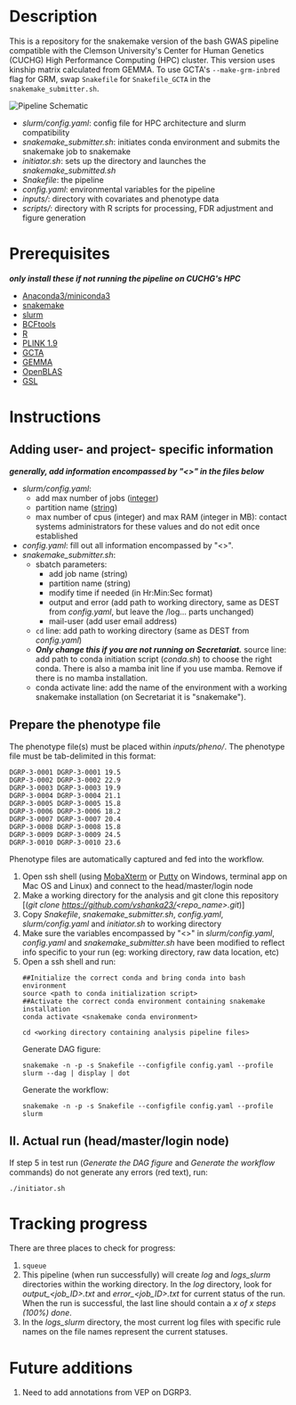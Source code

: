 # Description
This is a repository for the snakemake version of the bash GWAS pipeline compatible with the Clemson University's Center for Human Genetics (CUCHG) High Performance Computing (HPC) cluster. This version uses kinship matrix calculated from GEMMA. To use GCTA's ```--make-grm-inbred``` flag for GRM, swap ```Snakefile``` for ```Snakefile_GCTA``` in the ```snakemake_submitter.sh```.

![Pipeline Schematic](https://github.com/vshanka23/<repo_name>/blob/main/pipeline_schematic.jpg)

- *slurm/config.yaml*: config file for HPC architecture and slurm compatibility
- *snakemake_submitter.sh*: initiates conda environment and submits the snakemake job to snakemake
- *initiator.sh*: sets up the directory and launches the *snakemake_submitted.sh*
- *Snakefile*: the pipeline
- *config.yaml*: environmental variables for the pipeline
- *inputs/*: directory with covariates and phenotype data
- *scripts/*: directory with R scripts for processing, FDR adjustment and figure generation

# Prerequisites 
***only install these if not running the pipeline on CUCHG's HPC***

- [Anaconda3/miniconda3](https://docs.anaconda.com/anaconda/install/linux/)
- [snakemake](https://snakemake.readthedocs.io/en/stable/getting_started/installation.html)
- [slurm](https://slurm.schedmd.com/sbatch.html)
- [BCFtools](https://samtools.github.io/bcftools/)
- [R](https://www.r-project.org)
- [PLINK 1.9](https://www.cog-genomics.org/plink/)
- [GCTA](https://yanglab.westlake.edu.cn/software/gcta/)
- [GEMMA](https://github.com/genetics-statistics/GEMMA)
- [OpenBLAS](https://www.openblas.net)
- [GSL](https://www.gnu.org/software/gsl/)

# Instructions
## Adding user- and project- specific information
***generally, add information encompassed by "<>" in the files below***
- *slurm/config.yaml*: 
    - add max number of jobs ([integer](https://en.wikipedia.org/wiki/Integer_(computer_science)))
    - partition name ([string](https://wlm.userweb.mwn.de/Stata/wstavart.htm))
    - max number of cpus (integer) and max RAM (integer in MB): contact systems administrators for these values and do not edit once established
- *config.yaml*: fill out all information encompassed by "<>".
- *snakemake_submitter.sh*:
    - sbatch parameters: 
        - add job name (string)
        - partition name (string)
        - modify time if needed (in Hr:Min:Sec format)
        - output and error (add path to working directory, same as DEST from *config.yaml*, but leave the /log... parts unchanged)
        - mail-user (add user email address)
    - ```cd``` line: add path to working directory (same as DEST from *config.yaml*)
    - ***Only change this if you are not running on Secretariat.*** source line: add path to conda initiation script (*conda.sh*) to choose the right conda. There is also a mamba init line if you use mamba. Remove if there is no mamba installation.
    - conda activate line: add the name of the environment with a working snakemake installation (on Secretariat it is "snakemake").

## Prepare the phenotype file

The phenotype file(s) must be placed within *inputs/pheno/*. The phenotype file must be tab-delimited in this format:

```
DGRP-3-0001	DGRP-3-0001	19.5
DGRP-3-0002	DGRP-3-0002	22.9
DGRP-3-0003	DGRP-3-0003	19.9
DGRP-3-0004	DGRP-3-0004	21.1
DGRP-3-0005	DGRP-3-0005	15.8
DGRP-3-0006	DGRP-3-0006	18.2
DGRP-3-0007	DGRP-3-0007	20.4
DGRP-3-0008	DGRP-3-0008	15.8
DGRP-3-0009	DGRP-3-0009	24.5
DGRP-3-0010	DGRP-3-0010	23.6
```
Phenotype files are automatically captured and fed into the workflow.

1. Open ssh shell (using [MobaXterm](https://mobaxterm.mobatek.net/download-home-edition.html) or [Putty](https://www.putty.org/) on Windows, terminal app on Mac OS and Linux) and connect to the head/master/login node
2. Make a working directory for the analysis and git clone this repository [(*git clone https://github.com/vshanka23/<repo_name>.git*)]
3. Copy *Snakefile*, *snakemake_submitter.sh*, *config.yaml*, *slurm/config.yaml* and *initiator.sh* to working directory
4. Make sure the variables encompassed by "<>" in *slurm/config.yaml*, *config.yaml* and *snakemake_submitter.sh* have been modified to reflect info specific to your run (eg: working directory, raw data location, etc)
5. Open a ssh shell and run:
    ```
    ##Initialize the correct conda and bring conda into bash environment
    source <path to conda initialization script>
    ##Activate the correct conda environment containing snakemake installation
    conda activate <snakemake conda environment>

    cd <working directory containing analysis pipeline files>
    ```
    Generate DAG figure:
    ```
    snakemake -n -p -s Snakefile --configfile config.yaml --profile slurm --dag | display | dot
    ```
    Generate the workflow:
    ```
    snakemake -n -p -s Snakefile --configfile config.yaml --profile slurm
    ```

## II. Actual run (head/master/login node)

If step 5 in test run (*Generate the DAG figure* and *Generate the workflow* commands) do not generate any errors (red text), run:
```
./initiator.sh
```

# Tracking progress
There are three places to check for progress:
1. ```squeue```
2. This pipeline (when run successfully) will create *log* and *logs_slurm* directories within the working directory. In the *log* directory, look for *output_<job_ID>.txt* and *error_<job_ID>.txt* for current status of the run. When the run is successful, the last line should contain a *x of x steps (100%) done*.
3. In the *logs_slurm* directory, the most current log files with specific rule names on the file names represent the current statuses.

# Future additions
1. Need to add annotations from VEP on DGRP3.